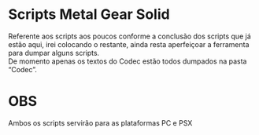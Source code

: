 ﻿#  Scripts Metal Gear Solid
Referente aos scripts aos poucos conforme a conclusão dos scripts que já estão aqui, irei colocando o restante, ainda resta aperfeiçoar a ferramenta para dumpar alguns scripts.<br>
De momento apenas os textos do Codec estão todos dumpados na pasta “Codec”.

# OBS
Ambos os scripts servirão para as plataformas PC e PSX